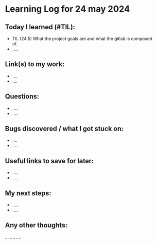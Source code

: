 # Learning Log for 24 may 2024

## Today I learned (#TIL):

- TIL (24.5) What the project goals are and what the gitlab is composed of.
- .....

## Link(s) to my work:

- ....
- ....

## Questions:

- .....
- .....

## Bugs discovered / what I got stuck on:

- ....
- ....

## Useful links to save for later:

- .....
- .....

## My next steps:

- .....
- .....

## Any other thoughts:

... .... ....
